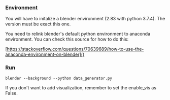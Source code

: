 ### Environment

You will have to initalize a blender environment (2.83 with python 3.7.4). The version must be exact this one.

You need to relink blender's default python environment to anaconda environment. You can check this source for how to do this:

[https://stackoverflow.com/questions/70639689/how-to-use-the-anaconda-environment-on-blender]()

### Run

`blender --background --python data_generator.py`

If you don't want to add visualization, remember to set the enable_vis as False.
